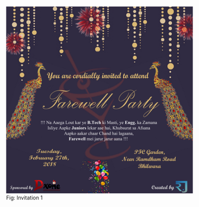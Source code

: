 ![Invitation 1](https://github.com/Rajs0ni/Graphics-and-Me/blob/master/Invitation_Card/card-1.jpg)  
Fig: Invitation 1
